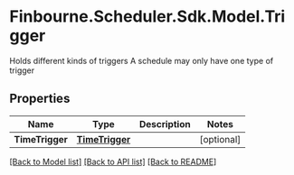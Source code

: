 # Finbourne.Scheduler.Sdk.Model.Trigger
Holds different kinds of triggers  A schedule may only have one type of trigger

## Properties

Name | Type | Description | Notes
------------ | ------------- | ------------- | -------------
**TimeTrigger** | [**TimeTrigger**](TimeTrigger.md) |  | [optional] 

[[Back to Model list]](../README.md#documentation-for-models) [[Back to API list]](../README.md#documentation-for-api-endpoints) [[Back to README]](../README.md)

